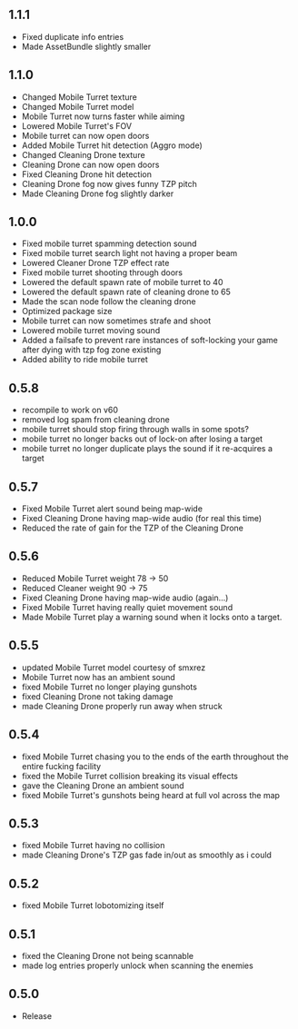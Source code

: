 ## 1.1.1

- Fixed duplicate info entries
- Made AssetBundle slightly smaller

## 1.1.0

- Changed Mobile Turret texture
- Changed Mobile Turret model
- Mobile Turret now turns faster while aiming
- Lowered Mobile Turret's FOV
- Mobile turret can now open doors
- Added Mobile Turret hit detection (Aggro mode)
- Changed Cleaning Drone texture
- Cleaning Drone can now open doors
- Fixed Cleaning Drone hit detection
- Cleaning Drone fog now gives funny TZP pitch
- Made Cleaning Drone fog slightly darker

## 1.0.0

- Fixed mobile turret spamming detection sound
- Fixed mobile turret search light not having a proper beam
- Lowered Cleaner Drone TZP effect rate
- Fixed mobile turret shooting through doors
- Lowered the default spawn rate of mobile turret to 40
- Lowered the default spawn rate of cleaning drone to 65
- Made the scan node follow the cleaning drone
- Optimized package size
- Mobile turret can now sometimes strafe and shoot
- Lowered mobile turret moving sound
- Added a failsafe to prevent rare instances of soft-locking your game after dying with tzp fog zone existing
- Added ability to ride mobile turret

## 0.5.8

- recompile to work on v60
- removed log spam from cleaning drone
- mobile turret should stop firing through walls in some spots?
- mobile turret no longer backs out of lock-on after losing a target
- mobile turret no longer duplicate plays the sound if it re-acquires a target

## 0.5.7

- Fixed Mobile Turret alert sound being map-wide
- Fixed Cleaning Drone having map-wide audio (for real this time)
- Reduced the rate of gain for the TZP of the Cleaning Drone

## 0.5.6

- Reduced Mobile Turret weight 78 -> 50
- Reduced Cleaner weight 90 -> 75
- Fixed Cleaning Drone having map-wide audio (again...)
- Fixed Mobile Turret having really quiet movement sound
- Made Mobile Turret play a warning sound when it locks onto a target.

## 0.5.5

- updated Mobile Turret model courtesy of smxrez
- Mobile Turret now has an ambient sound
- fixed Mobile Turret no longer playing gunshots
- fixed Cleaning Drone not taking damage
- made Cleaning Drone properly run away when struck

## 0.5.4

- fixed Mobile Turret chasing you to the ends of the earth throughout the entire fucking facility
- fixed the Mobile Turret collision breaking its visual effects
- gave the Cleaning Drone an ambient sound
- fixed Mobile Turret's gunshots being heard at full vol across the map

## 0.5.3

- fixed Mobile Turret having no collision
- made Cleaning Drone's TZP gas fade in/out as smoothly as i could

## 0.5.2

- fixed Mobile Turret lobotomizing itself

## 0.5.1

- fixed the Cleaning Drone not being scannable
- made log entries properly unlock when scanning the enemies

## 0.5.0

- Release
